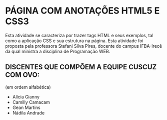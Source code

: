 # PÁGINA COM ANOTAÇÕES HTML5 E CSS3

Esta atividade se caracteriza por trazer tags HTML e seus exemplos, tal como a aplicação CSS e sua estrutura na página. 
Esta atividade foi proposta pela professora Stefani Silva Pires, docente do campus IFBA-Irecê da qual ministra a disciplina de Programação WEB.

## DISCENTES QUE COMPÕEM A EQUIPE CUSCUZ COM OVO:
(em ordem alfabética)

* Alícia Gianny
* Camilly Camacam 
* Gean Martins
* Nádila Andrade

